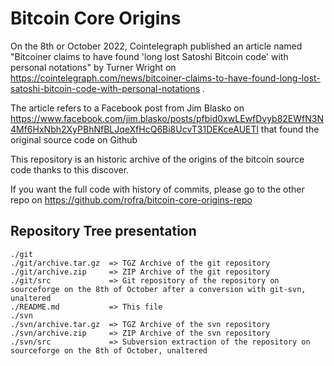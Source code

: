 # Bitcoin Core Origins

On the 8th or October 2022, Cointelegraph published an article named "Bitcoiner claims to have found 'long lost Satoshi Bitcoin code' with personal notations"  by Turner Wright on https://cointelegraph.com/news/bitcoiner-claims-to-have-found-long-lost-satoshi-bitcoin-code-with-personal-notations .

The article refers to a Facebook post from Jim Blasko on https://www.facebook.com/jim.blasko/posts/pfbid0xwLEwfDvyb82EWfN3N4Mf6HxNbh2XyPBhNfBLJqeXfHcQ6Bi8UcvT31DEKceAUETl that found the original source code on Github

This repository is an historic archive of the origins of the bitcoin source code thanks to this discover.

If you want the full code with history of commits, please go to the other repo on https://github.com/rofra/bitcoin-core-origins-repo

## Repository Tree presentation
```code
./git
./git/archive.tar.gz  => TGZ Archive of the git repository
./git/archive.zip     => ZIP Archive of the git repository
./git/src             => Git repository of the repository on sourceforge on the 8th of October after a conversion with git-svn, unaltered
./README.md           => This file
./svn
./svn/archive.tar.gz  => TGZ Archive of the svn repository
./svn/archive.zip     => ZIP Archive of the svn repository
./svn/src             => Subversion extraction of the repository on sourceforge on the 8th of October, unaltered

```
